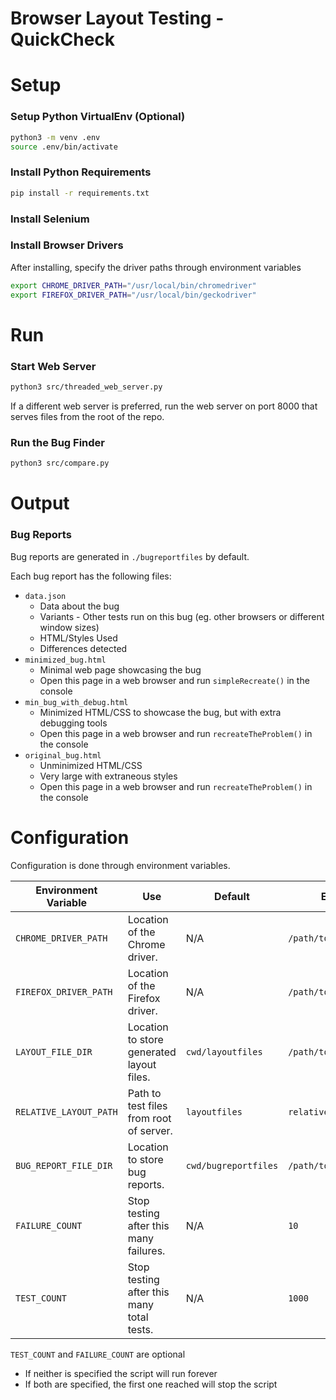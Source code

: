 # Browser Layout Testing - QuickCheck


# Setup

### Setup Python VirtualEnv (Optional)
```bash
python3 -m venv .env
source .env/bin/activate
```

### Install Python Requirements
```bash
pip install -r requirements.txt
```

### Install Selenium

### Install Browser Drivers
After installing, specify the driver paths through environment variables
```bash
export CHROME_DRIVER_PATH="/usr/local/bin/chromedriver"
export FIREFOX_DRIVER_PATH="/usr/local/bin/geckodriver"
```


# Run

### Start Web Server
```bash
python3 src/threaded_web_server.py
```
If a different web server is preferred, run the web server on port 8000 that serves files from the root of the repo.

### Run the Bug Finder
```bash
python3 src/compare.py
```


# Output

### Bug Reports

Bug reports are generated in `./bugreportfiles` by default.

Each bug report has the following files:
- `data.json`
    - Data about the bug
    - Variants - Other tests run on this bug (eg. other browsers or different window sizes)
    - HTML/Styles Used
    - Differences detected
- `minimized_bug.html` 
    - Minimal web page showcasing the bug
    - Open this page in a web browser and run `simpleRecreate()` in the console
- `min_bug_with_debug.html` 
    - Minimized HTML/CSS to showcase the bug, but with extra debugging tools
    - Open this page in a web browser and run `recreateTheProblem()` in the console
- `original_bug.html` 
    - Unminimized HTML/CSS 
    - Very large with extraneous styles
    - Open this page in a web browser and run `recreateTheProblem()` in the console

# Configuration

Configuration is done through environment variables.

| Environment Variable | Use | Default | Example |
|----------------------|-----|---------| ------- |
| `CHROME_DRIVER_PATH`    | Location of the Chrome driver. | N/A | `/path/to/chromedriver` |
| `FIREFOX_DRIVER_PATH`    | Location of the Firefox driver. | N/A | `/path/to/geckodriver` |
| `LAYOUT_FILE_DIR`    | Location to store generated layout files. | `cwd/layoutfiles` | `/path/to/layout/dir` |
| `RELATIVE_LAYOUT_PATH` | Path to test files from root of server. | `layoutfiles` | `relative/path` |
| `BUG_REPORT_FILE_DIR` | Location to store bug reports. | `cwd/bugreportfiles` | `/path/to/bug/reports` |
| `FAILURE_COUNT` | Stop testing after this many failures. | N/A | `10` |
| `TEST_COUNT` | Stop testing after this many total tests. | N/A | `1000` |

`TEST_COUNT` and `FAILURE_COUNT` are optional
- If neither is specified the script will run forever
- If both are specified, the first one reached will stop the script
